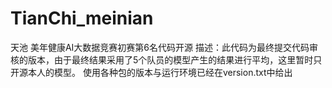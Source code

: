 # TianChi_meinian
天池 美年健康AI大数据竞赛初赛第6名代码开源
描述：此代码为最终提交代码审核的版本，由于最终结果采用了5个队员的模型产生的结果进行平均，这里暂时只开源本人的模型。
使用各种包的版本与运行环境已经在version.txt中给出
